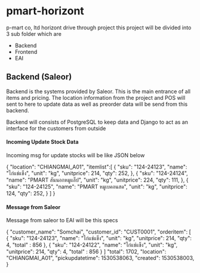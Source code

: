 # pmart-horizont
p-mart co, ltd horizont drive through project
this project will be divided into 3 sub folder which are

- Backend 
- Frontend
- EAI


## Backend (Saleor)

Backend is the systems provided by Saleor. This is the main entrance of all items and pricing.
The location information from the project and POS will sent to here to update data as well as
preorder data will be send from this backend.

Backend will consists of PostgreSQL to keep data and Django to act as an interface for the customers from outside

#### Incoming Update Stock Data

Incoming msg for update stocks will be like JSON below


{
    "location": "CHIANGMAI_A01",
    "itemlist":[
        {
            "sku": "124-24123",
            "name": "ไก่แช่แข็ง",
            "unit": "kg",
            "unitprice": 214,
            "qty": 252,
        },
        {
            "sku": "124-24124",
            "name": "PMART สันนอกหมูแล็ป",
            "unit": "kg",
            "unitprice": 224,
            "qty": 111,
        },
        {
            "sku": "124-24125",
            "name": "PMART หมูเบคอนสด",
            "unit": "kg",
            "unitprice": 124,
            "qty": 252,
        }
    ]
}


#### Message from Saleor

Message from saleor to EAI will be this specs


{
        "customer_name": "Somchai",
        "customer_id": "CUST0001",
        "orderitem": [
            {
                "sku": "124-24123",
                "name": "ไก่แช่แข็ง",
                "unit": "kg",
                "unitprice": 214,
                "qty": 4,
                "total" : 856
            },
            {
                "sku": "124-24122",
                "name": "ไก่แช่แข็ง",
                "unit": "kg",
                "unitprice": 214,
                "qty": 4,
                "total" : 856
            }
        ]
        "total": 1702,
        "location": "CHIANGMAI_A01",
        "pickupdatetime": 1530538063,
        "created": 1530538003,
}